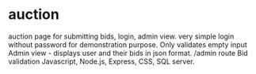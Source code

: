 # auction
auction page for submitting bids, login, admin view.
very simple login without password for demonstration purpose. Only validates empty input
Admin view -  displays user and their bids in json format.  /admin route
Bid validation
Javascript, Node.js, Express, CSS, SQL server.
